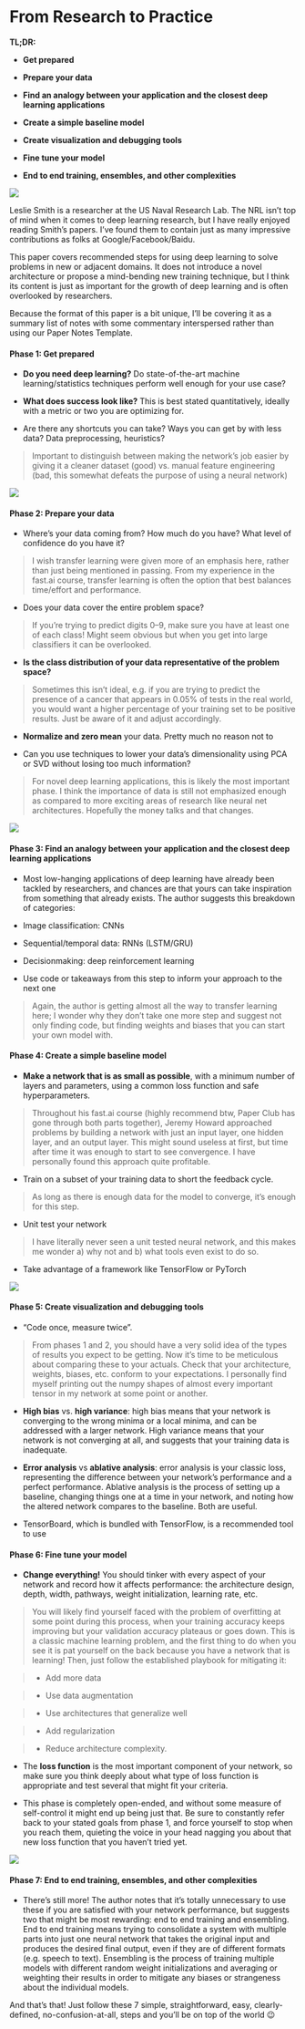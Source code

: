 # From Research to Practice



**TL;DR:**

* **Get prepared**

* **Prepare your data**

* **Find an analogy between your application and the closest deep learning applications**

* **Create a simple baseline model**

* **Create visualization and debugging tools**

* **Fine tune your model**

* **End to end training, ensembles, and other complexities**

![](https://cdn-images-1.medium.com/max/1600/1*cpuB9pgtIEDiusfJCYwDMw.png)

Leslie Smith is a researcher at the US Naval Research Lab. The NRL isn’t top of mind when it comes to deep learning research, but I have really enjoyed reading Smith’s papers. I’ve found them to contain just as many impressive contributions as folks at Google/Facebook/Baidu.

This paper covers recommended steps for using deep learning to solve problems in new or adjacent domains. It does not introduce a novel architecture or propose a mind-bending new training technique, but I think its content is just as important for the growth of deep learning and is often overlooked by researchers.

Because the format of this paper is a bit unique, I’ll be covering it as a summary list of notes with some commentary interspersed rather than using our Paper Notes Template.

#### Phase 1: Get prepared

* **Do you need deep learning?** Do state-of-the-art machine learning/statistics techniques perform well enough for your use case?

* **What does success look like?** This is best stated quantitatively, ideally with a metric or two you are optimizing for.

* Are there any shortcuts you can take? Ways you can get by with less data? Data preprocessing, heuristics?

> Important to distinguish between making the network’s job easier by giving it a cleaner dataset (good) vs. manual feature engineering (bad, this somewhat defeats the purpose of using a neural network)

![](https://cdn-images-1.medium.com/max/1600/1*UtGFbmJ6h75pfkyXZbEiEg.png)

#### Phase 2: Prepare your data

* Where’s your data coming from? How much do you have? What level of confidence do you have it?

> I wish transfer learning were given more of an emphasis here, rather than just being mentioned in passing. From my experience in the fast.ai course, transfer learning is often the option that best balances time/effort and performance.

* Does your data cover the entire problem space?

> If you’re trying to predict digits 0–9, make sure you have at least one of each class! Might seem obvious but when you get into large classifiers it can be overlooked.

* **Is the class distribution of your data representative of the problem space?**

> Sometimes this isn’t ideal, e.g. if you are trying to predict the presence of a cancer that appears in 0.05% of tests in the real world, you would want a higher percentage of your training set to be positive results. Just be aware of it and adjust accordingly.

* **Normalize and zero mean** your data. Pretty much no reason not to

* Can you use techniques to lower your data’s dimensionality using PCA or SVD without losing too much information?

> For novel deep learning applications, this is likely the most important phase. I think the importance of data is still not emphasized enough as compared to more exciting areas of research like neural net architectures. Hopefully the money talks and that changes.

![](https://cdn-images-1.medium.com/max/1600/1*mNdWU4z2Gw9mt1NCz5oelQ.png)

#### Phase 3: Find an analogy between your application and the closest deep learning applications

* Most low-hanging applications of deep learning have already been tackled by researchers, and chances are that yours can take inspiration from something that already exists. The author suggests this breakdown of categories:

* Image classification: CNNs

* Sequential/temporal data: RNNs (LSTM/GRU)

* Decisionmaking: deep reinforcement learning

* Use code or takeaways from this step to inform your approach to the next one

> Again, the author is getting almost all the way to transfer learning here; I wonder why they don’t take one more step and suggest not only finding code, but finding weights and biases that you can start your own model with.

#### Phase 4: Create a simple baseline model

* **Make a network that is as small as possible**, with a minimum number of layers and parameters, using a common loss function and safe hyperparameters.

> Throughout his fast.ai course (highly recommend btw, Paper Club has gone through both parts together), Jeremy Howard approached problems by building a network with just an input layer, one hidden layer, and an output layer. This might sound useless at first, but time after time it was enough to start to see convergence. I have personally found this approach quite profitable.

* Train on a subset of your training data to short the feedback cycle.

> As long as there is enough data for the model to converge, it’s enough for this step.

* Unit test your network

> I have literally never seen a unit tested neural network, and this makes me wonder a) why not and b) what tools even exist to do so.

* Take advantage of a framework like TensorFlow or PyTorch

![](https://cdn-images-1.medium.com/max/1600/1*OPNjgGFHVzYd55hycpvlVg.png)

#### Phase 5: Create visualization and debugging tools

* “Code once, measure twice”.

> From phases 1 and 2, you should have a very solid idea of the types of results you expect to be getting. Now it’s time to be meticulous about comparing these to your actuals. Check that your architecture, weights, biases, etc. conform to your expectations. I personally find myself printing out the numpy shapes of almost every important tensor in my network at some point or another.

* **High bias** vs. **high variance**: high bias means that your network is converging to the wrong minima or a local minima, and can be addressed with a larger network. High variance means that your network is not converging at all, and suggests that your training data is inadequate.

* **Error analysis** vs **ablative analysis**: error analysis is your classic loss, representing the difference between your network’s performance and a perfect performance. Ablative analysis is the process of setting up a baseline, changing things one at a time in your network, and noting how the altered network compares to the baseline. Both are useful.

* TensorBoard, which is bundled with TensorFlow, is a recommended tool to use

#### Phase 6: Fine tune your model

* **Change everything!** You should tinker with every aspect of your network and record how it affects performance: the architecture design, depth, width, pathways, weight initialization, learning rate, etc.

> You will likely find yourself faced with the problem of overfitting at some point during this process, when your training accuracy keeps improving but your validation accuracy plateaus or goes down. This is a classic machine learning problem, and the first thing to do when you see it is pat yourself on the back because you have a network that is learning! Then, just follow the established playbook for mitigating it:

> - Add more data

> - Use data augmentation

> - Use architectures that generalize well

> - Add regularization

> - Reduce architecture complexity.

* The **loss function** is the most important component of your network, so make sure you think deeply about what type of loss function is appropriate and test several that might fit your criteria.

* This phase is completely open-ended, and without some measure of self-control it might end up being just that. Be sure to constantly refer back to your stated goals from phase 1, and force yourself to stop when you reach them, quieting the voice in your head nagging you about that new loss function that you haven’t tried yet.

![](https://cdn-images-1.medium.com/max/1600/1*BFG_B7UpS3AvJxE6lH0lug.gif)

#### Phase 7: End to end training, ensembles, and other complexities

* There’s still more! The author notes that it’s totally unnecessary to use these if you are satisfied with your network performance, but suggests two that might be most rewarding: end to end training and ensembling. End to end training means trying to consolidate a system with multiple parts into just one neural network that takes the original input and produces the desired final output, even if they are of different formats (e.g. speech to text). Ensembling is the process of training multiple models with different random weight initializations and averaging or weighting their results in order to mitigate any biases or strangeness about the individual models.

And that’s that! Just follow these 7 simple, straightforward, easy, clearly-defined, no-confusion-at-all, steps and you’ll be on top of the world 😉

